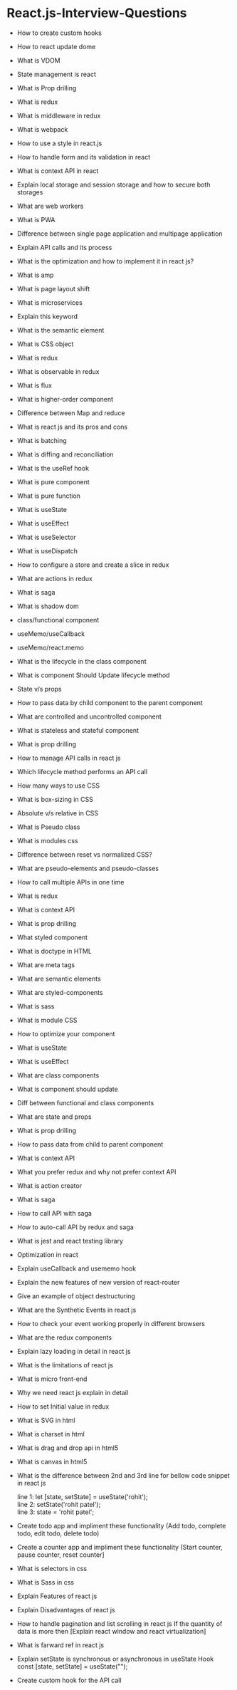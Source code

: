 # React.js-Interview-Questions

- How to create custom hooks

- How to react update dome

- What is VDOM

- State management is react

- What is Prop drilling

- What is redux

- What is middleware in redux

- What is webpack

- How to use a style in react.js

- How to handle form and its validation in react

- What is context API in react

- Explain local storage and session storage and how to secure both storages

- What are web workers

- What is PWA

- Difference between single page application and multipage application

- Explain API calls and its process

- What is the optimization and how to implement it in react js? 

- What is amp

- What is page layout shift 

- What is microservices

- Explain this keyword

- What is the semantic element

- What is CSS object

- What is redux

- What is observable in redux

- What is flux

- What is higher-order component

- Difference between Map and reduce

- What is react js and its pros and cons

- What is batching

- What is diffing and reconciliation

- What is the useRef hook

- What is pure component

- What is pure function

- What is useState

- What is useEffect

- What is useSelector

- What is useDispatch

- How to configure a store and create a slice in redux

- What are actions in redux

- What is saga

- What is shadow dom

- class/functional component

- useMemo/useCallback

- useMemo/react.memo

- What is the lifecycle in the class component

- What is component Should Update lifecycle method

- State v/s props

- How to pass data by child component to the parent component

- What are controlled and uncontrolled component

- What is stateless and stateful component

- What is prop drilling

- How to manage API calls in react js

- Which lifecycle method performs an API call

- How many ways to use CSS

- What is box-sizing in CSS

- Absolute v/s relative in CSS

- What is Pseudo class

- What is modules css

- Difference between reset vs normalized CSS?

- What are pseudo-elements and pseudo-classes

- How to call multiple APIs in one time

- What is redux

- What is context API

- What is prop drilling

- What styled component

- What is doctype in HTML

- What are meta tags

- What are semantic elements

- What are styled-components

- What is sass

- What is module CSS

- How to optimize your component

- What is useState

- What is useEffect

- What are class components

- What is component should update 

- Diff between functional and class components

- What are state and props

- What is prop drilling

- How to pass data from child to parent component

- What is context API

- What you prefer redux and why not prefer context API

- What is action creator

- What is saga

- How to call API with saga

- How to auto-call API by redux and saga

- What is jest and react testing library

- Optimization in react

- Explain useCallback and usememo hook

- Explain the new features of new version of react-router

- Give an example of object destructuring

- What are the Synthetic Events in react js

- How to check your event working properly in different browsers

- What are the redux components

- Explain lazy loading in detail in react js

- What is the limitations of react js

- What is micro front-end

- Why we need react js explain in detail

- How to set Initial value in redux

- What is SVG in html

- What is charset in html

- What is drag and drop api in html5

- What is canvas in html5

- What is the difference between 2nd and 3rd line for bellow code snippet in react js<br/>

  line 1: let [state, setState] = useState('rohit');<br/>
  line 2: setState('rohit patel');<br/>
  line 3: state = 'rohit patel';
  
- Create todo app and impliment these functionality (Add todo, complete todo, edit todo, delete todo)

- Create a counter app and impliment these functionality (Start counter, pause counter, reset counter]

- What is selectors in css

- What is Sass in css

- Explain Features of react js

- Explain Disadvantages of react js

- How to handle pagination and list scrolling in react js If the quantity of data is more then [Explain react window and react virtualization]

- What is farward ref in react js

- Explain setState is synchronous or asynchronous in useState Hook<br/>
  const [state, setState] = useState("");

- Create custom hook for the API call

